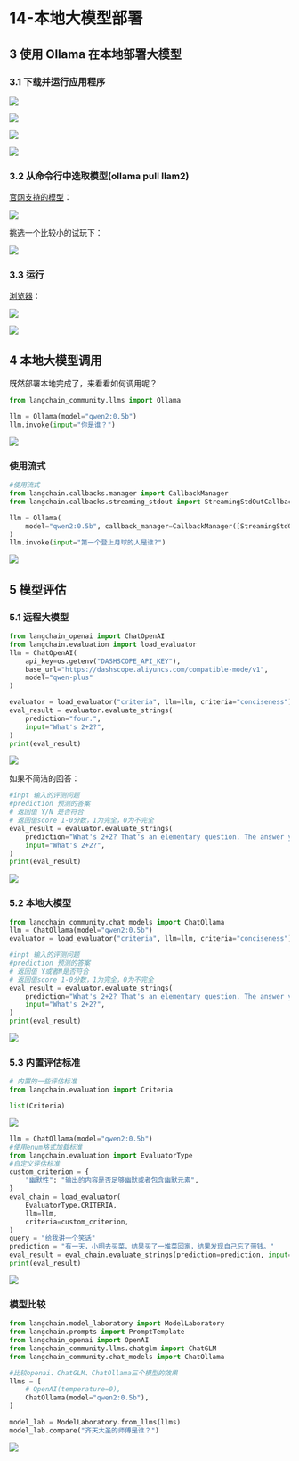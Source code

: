 # 14-本地大模型部署

## 3 使用 Ollama 在本地部署大模型

### 3.1 下载并运行应用程序



![](https://my-img.javaedge.com.cn/javaedge-blog/2024/06/a872adde1e96e5dbd3ddb0e910f48088.png)



![](https://my-img.javaedge.com.cn/javaedge-blog/2024/06/de0bfb92df17722ebdbb5c0696fd7666.png)



![](https://my-img.javaedge.com.cn/javaedge-blog/2024/06/daa95f47315ba60e6790d27661f85021.png)



![](https://my-img.javaedge.com.cn/javaedge-blog/2024/06/85b62d04db4c06665b1fff64de5bec87.png)

### 3.2 从命令行中选取模型(ollama pull llam2)

[官网支持的模型](https://ollama.com/library?sort=newest)：

![](/Users/javaedge/Downloads/IDEAProjects/java-edge-master/assets/image-20240621135627185.png)

挑选一个比较小的试玩下：

![](https://my-img.javaedge.com.cn/javaedge-blog/2024/06/46b83f44f00fb3965c35e700cb45eb85.png)

### 3.3 运行

[浏览器](localhost:11434)：

![](/Users/javaedge/Downloads/IDEAProjects/java-edge-master/assets/image-20240621141710055.png)

![](https://my-img.javaedge.com.cn/javaedge-blog/2024/06/29fa4e05840db498501e59e03db1e63f.png)

## 4 本地大模型调用

既然部署本地完成了，来看看如何调用呢？

```python
from langchain_community.llms import Ollama

llm = Ollama(model="qwen2:0.5b")
llm.invoke(input="你是谁？")
```



![](https://my-img.javaedge.com.cn/javaedge-blog/2024/06/af07e34926600fdd9946e2905c05bb7a.png)

### 使用流式

```python
#使用流式
from langchain.callbacks.manager import CallbackManager
from langchain.callbacks.streaming_stdout import StreamingStdOutCallbackHandler

llm = Ollama(
    model="qwen2:0.5b", callback_manager=CallbackManager([StreamingStdOutCallbackHandler()])
)
llm.invoke(input="第一个登上月球的人是谁?")
```



![](https://my-img.javaedge.com.cn/javaedge-blog/2024/06/57bcab3fd266daac316d119b20199b37.png)

## 5 模型评估

### 5.1 远程大模型

```python
from langchain_openai import ChatOpenAI
from langchain.evaluation import load_evaluator
llm = ChatOpenAI(
    api_key=os.getenv("DASHSCOPE_API_KEY"),
    base_url="https://dashscope.aliyuncs.com/compatible-mode/v1",
    model="qwen-plus"
)

evaluator = load_evaluator("criteria", llm=llm, criteria="conciseness")
eval_result = evaluator.evaluate_strings(
    prediction="four.",
    input="What's 2+2?",
)
print(eval_result)
```



![](https://my-img.javaedge.com.cn/javaedge-blog/2024/06/bb4d72b250043b2ee5bd0ae82541e655.png)

如果不简洁的回答：

```python
#inpt 输入的评测问题
#prediction 预测的答案
# 返回值 Y/N 是否符合
# 返回值score 1-0分数，1为完全，0为不完全
eval_result = evaluator.evaluate_strings(
    prediction="What's 2+2? That's an elementary question. The answer you're looking for is that two and two is four.",
    input="What's 2+2?",
)
print(eval_result)
```



![](https://my-img.javaedge.com.cn/javaedge-blog/2024/06/61c1b940051d6c7b5849cf6211fceefb.png)

### 5.2 本地大模型

```python
from langchain_community.chat_models import ChatOllama
llm = ChatOllama(model="qwen2:0.5b")
evaluator = load_evaluator("criteria", llm=llm, criteria="conciseness")
```

```python
#inpt 输入的评测问题
#prediction 预测的答案
# 返回值 Y或者N是否符合
# 返回值score 1-0分数，1为完全，0为不完全
eval_result = evaluator.evaluate_strings(
    prediction="What's 2+2? That's an elementary question. The answer you're looking for is that two and two is four.",
    input="What's 2+2?",
)
print(eval_result)
```



![](https://my-img.javaedge.com.cn/javaedge-blog/2024/06/ea116b14383b6db7194d7658810767fd.png)

### 5.3 内置评估标准

```python
# 内置的一些评估标准
from langchain.evaluation import Criteria

list(Criteria)
```



![](https://my-img.javaedge.com.cn/javaedge-blog/2024/06/f71d5563c6a00a18f2951bb3a4e2f9cd.png)




```python
llm = ChatOllama(model="qwen2:0.5b")
#使用enum格式加载标准
from langchain.evaluation import EvaluatorType
#自定义评估标准
custom_criterion = {
    "幽默性": "输出的内容是否足够幽默或者包含幽默元素",
}
eval_chain = load_evaluator(
    EvaluatorType.CRITERIA,
    llm=llm,
    criteria=custom_criterion,
)
query = "给我讲一个笑话"
prediction = "有一天，小明去买菜，结果买了一堆菜回家，结果发现自己忘了带钱。"
eval_result = eval_chain.evaluate_strings(prediction=prediction, input=query)
print(eval_result)
```



![](https://my-img.javaedge.com.cn/javaedge-blog/2024/06/b626bd419b59ded036872353dbd91d41.png)

### 模型比较

```python
from langchain.model_laboratory import ModelLaboratory
from langchain.prompts import PromptTemplate
from langchain_openai import OpenAI
from langchain_community.llms.chatglm import ChatGLM
from langchain_community.chat_models import ChatOllama

#比较openai、ChatGLM、ChatOllama三个模型的效果
llms = [
    # OpenAI(temperature=0),
    ChatOllama(model="qwen2:0.5b"),
]
```

```python
model_lab = ModelLaboratory.from_llms(llms)
model_lab.compare("齐天大圣的师傅是谁？")
```

![](https://my-img.javaedge.com.cn/javaedge-blog/2024/06/8c693bac93ab5309068b4a724dd9eac1.png)